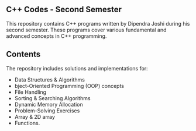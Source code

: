 ## C++ Codes - Second Semester
This repository contains C++ programs written by Dipendra Joshi during his second semester. These programs cover various fundamental and advanced concepts in C++ programming.
## Contents
The repository includes solutions and implementations for:

* Data Structures & Algorithms
* bject-Oriented Programming (OOP) concepts
* File Handling
* Sorting & Searching Algorithms
* Dynamic Memory Allocation
* Problem-Solving Exercises
* Array & 2D array
* Functions.

